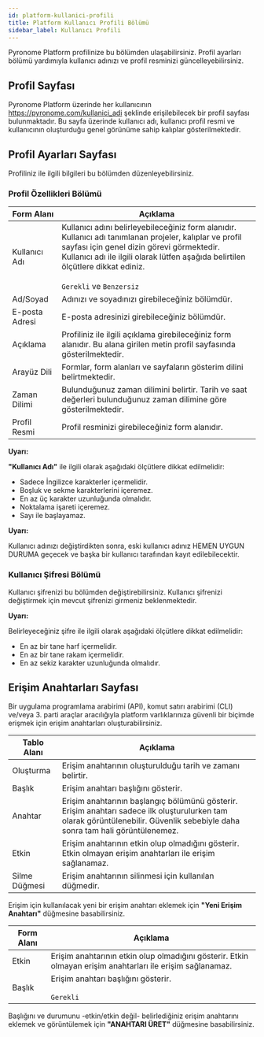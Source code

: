 ```yaml
---
id: platform-kullanici-profili
title: Platform Kullanıcı Profili Bölümü
sidebar_label: Kullanıcı Profili
---
```


<a id="aHeaderMenuAnchor" data-header-menu="Docs"></a>

Pyronome Platform profilinize bu bölümden ulaşabilirsiniz. Profil ayarları bölümü yardımıyla kullanıcı adınızı ve profil resminizi güncelleyebilirsiniz.

## Profil Sayfası
Pyronome Platform üzerinde her kullanıcının https://pyronome.com/kullanici_adi şeklinde erişilebilecek bir profil sayfası bulunmaktadır. Bu sayfa üzerinde kullanıcı adı, kullanıcı profil resmi ve kullanıcının oluşturduğu genel görünüme sahip kalıplar gösterilmektedir.

## Profil Ayarları Sayfası
Profiliniz ile ilgili bilgileri bu bölümden düzenleyebilirsiniz.

### Profil Özellikleri Bölümü

| Form Alanı | Açıklama |
| ------ | ------ |
| Kullanıcı Adı | Kullanıcı adını belirleyebileceğiniz form alanıdır. Kullanıcı adı tanımlanan projeler, kalıplar ve profil sayfası için genel dizin görevi görmektedir.<br><i class="fas fa-exclamation-triangle"></i> Kullanıcı adı ile ilgili olarak lütfen aşağıda belirtilen ölçütlere dikkat ediniz.<br><br>`Gerekli` ve `Benzersiz` |
| Ad/Soyad | Adınızı ve soyadınızı girebileceğiniz bölümdür. |
| E-posta Adresi | E-posta adresinizi girebileceğiniz bölümdür. |
| Açıklama | Profiliniz ile ilgili açıklama girebileceğiniz form alanıdır. Bu alana girilen metin profil sayfasında gösterilmektedir. |
| Arayüz Dili | Formlar, form alanları ve sayfaların gösterim dilini belirtmektedir. |
| Zaman Dilimi | Bulunduğunuz zaman dilimini belirtir. Tarih ve saat değerleri bulunduğunuz zaman dilimine göre gösterilmektedir. |
| Profil Resmi | Profil resminizi girebileceğiniz form alanıdır. |

<div class="panelize-infobox infobox-warning">
    <p>
        <strong><i class="fas fa-exclamation-triangle"></i> Uyarı:</strong>
    </p>
    <p><strong>"Kullanıcı Adı"</strong> ile ilgili olarak aşağıdaki ölçütlere dikkat edilmelidir:
    <ul>
        <li>Sadece İngilizce karakterler içermelidir.</li>
        <li>Boşluk ve sekme karakterlerini içeremez.</li>
        <li>En az üç karakter uzunluğunda olmalıdır.</li>
        <li>Noktalama işareti içeremez.</li>
        <li>Sayı ile başlayamaz.</li>
    </ul></p>
</div>

<div class="panelize-infobox infobox-warning">
    <p>
        <strong><i class="fas fa-exclamation-triangle"></i> Uyarı:</strong>
    </p>
    <p>Kullanıcı adınızı değiştirdikten sonra, eski kullanıcı adınız HEMEN UYGUN DURUMA geçecek ve başka bir kullanıcı tarafından kayıt edilebilecektir.</p>
</div>

### Kullanıcı Şifresi Bölümü

Kullanıcı şifrenizi bu bölümden değiştirebilirsiniz. Kullanıcı şifrenizi değiştirmek için mevcut şifrenizi girmeniz beklenmektedir.

<div class="panelize-infobox infobox-warning">
    <p>
        <strong><i class="fas fa-exclamation-triangle"></i> Uyarı:</strong>
    </p>
    <p>Belirleyeceğiniz şifre ile ilgili olarak aşağıdaki ölçütlere dikkat edilmelidir:
    <ul>
        <li>En az bir tane harf içermelidir.</li>
        <li>En az bir tane rakam içermelidir.</li>
        <li>En az sekiz karakter uzunluğunda olmalıdır.</li>
    </ul></p>
</div>

## Erişim Anahtarları Sayfası
Bir uygulama programlama arabirimi (API), komut satırı arabirimi (CLI) ve/veya 3. parti araçlar aracılığıyla platform varlıklarınıza güvenli bir biçimde erişmek için erişim anahtarları oluşturabilirsiniz.

| Tablo Alanı | Açıklama |
| ------ | ------ |
| Oluşturma | Erişim anahtarının oluşturulduğu tarih ve zamanı belirtir. |
| Başlık | Erişim anahtarı başlığını gösterir. |
| Anahtar | Erişim anahtarının başlangıç bölümünü gösterir. Erişim anahtarı sadece ilk oluşturulurken tam olarak görüntülenebilir. Güvenlik sebebiyle daha sonra tam hali görüntülenemez. |
| Etkin | Erişim anahtarının etkin olup olmadığını gösterir. Etkin olmayan erişim anahtarları ile erişim sağlanamaz. |
| <i class="fas fa-trash-alt"></i> Silme Düğmesi | Erişim anahtarının silinmesi için kullanılan düğmedir. |

Erişim için kullanılacak yeni bir erişim anahtarı eklemek için **"Yeni Erişim Anahtarı"** düğmesine basabilirsiniz.

| Form Alanı | Açıklama |
| ------ | ------ |
| Etkin | Erişim anahtarının etkin olup olmadığını gösterir. Etkin olmayan erişim anahtarları ile erişim sağlanamaz. |
| Başlık | Erişim anahtarı başlığını gösterir. <br><br>`Gerekli` |

Başlığını ve durumunu -etkin/etkin değil- belirlediğiniz erişim anahtarını eklemek ve görüntülemek için  **"ANAHTARI ÜRET"** düğmesine basabilirsiniz.